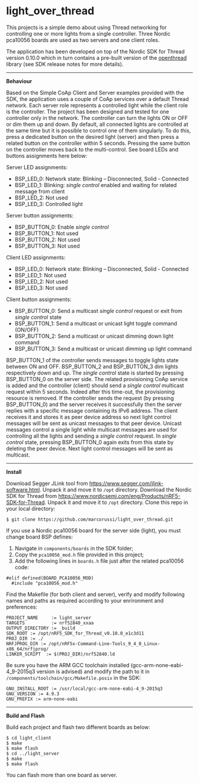 # light_over_thread
This projects is a simple demo about using Thread networking for controlling one or more lights from a single controller. Three Nordic pca10056 boards are used as two servers and one client roles. 

The application has been developed on top of the Nordic SDK for Thread version 0.10.0 which in turn contains a pre-built version of the [openthread](https://github.com/openthread/openthread) library (see SDK release notes for more details).

---

**Behaviour**

Based on the Simple CoAp Client and Server examples provided with the SDK, the application uses a couple of CoAp services over a default Thread network. 
Each server role represents a controlled light while the client role is the controller. The project has been designed and tested for one controller only in the network. The controller can turn the lights ON or OFF or dim them up and down. By default, all connected lights are controlled at the same time but it is possible to control one of them singularly. To do this, press a dedicated button on the desired light (server) and then press a related button on the controller within 5 seconds. Pressing the same button on the controller moves back to the multi-control. See board LEDs and buttons assignments here below:

Server LED assignments:
* BSP_LED_0: Network state: Blinking – Disconnected, Solid - Connected
* BSP_LED_1: Blinking: *single control* enabled and waiting for related message from client 
* BSP_LED_2: Not used
* BSP_LED_3: Controlled light 

Server button assignments:
* BSP_BUTTON_0: Enable *single control*
* BSP_BUTTON_1: Not used
* BSP_BUTTON_2: Not used
* BSP_BUTTON_3: Not used

Client LED assignments:
* BSP_LED_0: Network state: Blinking – Disconnected, Solid - Connected
* BSP_LED_1: Not used
* BSP_LED_2: Not used
* BSP_LED_3: Not used

Client button assignments:
* BSP_BUTTON_0: Send a multicast *single control* request or exit from *single control* state
* BSP_BUTTON_1: Send a multicast or unicast light toggle command (ON/OFF)
* BSP_BUTTON_2: Send a multicast or unicast dimming down light command
* BSP_BUTTON_3: Send a multicast or unicast dimming up light command

BSP_BUTTON_1 of the controller sends messages to toggle lights state between ON and OFF. BSP_BUTTON_2 and BSP_BUTTON_3 dim lights respectively down and up.
The *single control* state is started by pressing BSP_BUTTON_0 on the server side. The related provisioning CoAp service is added and the controller (client) should send a *single control* multicast request within 5 seconds. Indeed after this time-out, the provisioning resource is removed. If the controller sends the request (by pressing BSP_BUTTON_0) and the server receives it successfully then the server replies with a specific message containing its IPv6 address. The client receives it and stores it as peer device address so next light control messages will be sent as unicast messages to that peer device. Unicast messages control a single light while multicast messages are used for controlling all the lights and sending a *single control* request. In *single control* state, pressing BSP_BUTTON_0 again exits from this state by deleting the peer device. Next light control messages will be sent as multicast.

---

**Install**

Download Segger JLink tool from https://www.segger.com/jlink-software.html. Unpack it and move it to `/opt` directory. 
Download the Nordic SDK for Thread from https://www.nordicsemi.com/eng/Products/nRF5-SDK-for-Thread. Unpack it and move it to `/opt` directory. 
Clone this repo in your local directory:

	$ git clone https://github.com/marcorussi/light_over_thread.git

If you use a Nordic pca10056 board for the server side (light), you must change board BSP defines:
1) Navigate in `components/boards` in the SDK folder;
1) Copy the `pca10056_mod.h` file provided in this project;
2) Add the following lines in `boards.h` file just after the related pca10056 code:

```
#elif defined(BOARD_PCA10056_MOD)
  #include "pca10056_mod.h"
```

Find the Makefile (for both client and server), verify and modify following names and paths as required according to your enrironment and preferences:

```
PROJECT_NAME     := light_server
TARGETS          := nrf52840_xxaa
OUTPUT_DIRECTORY := _build
SDK_ROOT := /opt/nRF5_SDK_for_Thread_v0.10.0_e1c3d11
PROJ_DIR := ./
NRFJPROG_DIR := /opt/nRF5x-Command-Line-Tools_9_4_0_Linux-x86_64/nrfjprog/
LINKER_SCRIPT  := $(PROJ_DIR)/nrf52840.ld
```

Be sure you have the ARM GCC toolchain installed (gcc-arm-none-eabi-4_9-2015q3 version is advised) and modify the path to it in `/components/toolchain/gcc/Makefile.posix` in the SDK:

```
GNU_INSTALL_ROOT := /usr/local/gcc-arm-none-eabi-4_9-2015q3
GNU_VERSION := 4.9.3
GNU_PREFIX := arm-none-eabi
```

---

**Build and Flash**

Build each project and flash two different boards as below:

	$ cd light_client
	$ make
	$ make flash
	$ cd ../light_server
	$ make
	$ make flash

You can flash more than one board as server.




